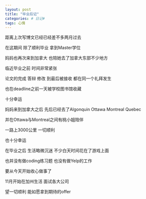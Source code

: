 ```yaml
---
layout: post
title: "毕业后记"
categories: # 日记#
tags: 心情
---
```


距离上次写博文已经已经差不多两月过去

在这期间 除了顺利毕业 拿到Master学位
<!--more-->

妈妈也再次来到加拿大 也陪她去了加拿大东部不少地方

临近毕业之前 时间非常紧张

论文的完成 答辩 修改 到最后被接收 都在同一个礼拜发生

也在deadline之前一天被学校图书馆收藏

十分幸运

妈妈来到加拿大之后 先后已经去了Algonquin Ottawa Montreal Quebec

并在Ottawa与Montreal之间有桃小姐陪伴

一路上3000公里 一切顺利

也十分幸运

在毕业之后 生活略微沉迷 不少白天时间花在了游戏上面

也并没有做coding练习题 也没有做Yelp的工作

要从今天开始收心做事了

11月开始在加州生活 面试各大公司

望一切顺利 能如愿拿到期待的offer